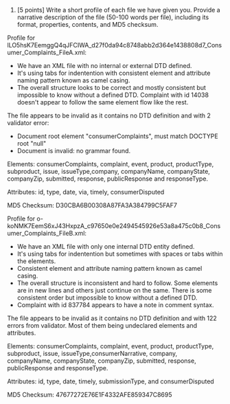 1. [5 points] Write a short profile of each file we have given you. Provide a narrative description of the file (50-100 words per file), including its format, properties, contents, and MD5 checksum. 

Profile for lLO5hsK7EemggQ4qJFCIWA_d27f0da94c8748abb2d364e1438808d7_Consumer_Complaints_FileA.xml:
  - We have an XML file with no internal or external DTD defined. 
  - It's using tabs for indentention with consistent element and attribute naming pattern known as camel casing. 
  - The overall structure looks to be correct and mostly consistent but impossible to know without a defined DTD. Complaint with id 14038 doesn't appear to follow the same element flow like the rest. 

The file appears to be invalid as it contains no DTD definition and with 2 validator error:  

- Document root element "consumerComplaints", must match DOCTYPE root "null"
- Document is invalid: no grammar found.

Elements: consumerComplaints, complaint, event, product, productType, subproduct, issue, issueType,company, companyName, companyState, companyZip, submitted, response, publicResponse and responseType. 

Attributes: id, type, date, via, timely, consumerDisputed

MD5 Checksum: D30CBA6B00308A87FA3A384799C5FAF7


Profile for o-koNMK7EemS6xJ43HxpzA_c97650e0e2494545926e53a8a475c0b8_Consumer_Complaints_FileB.xml:
  - We have an XML file with only one internal DTD entity defined. 
  - It's using tabs for indentention but sometimes with spaces or tabs within the elements. 
  - Consistent element and attribute naming pattern known as camel casing. 
  - The overall structure is inconsistent and hard to follow. Some elements are in new lines and others just continue on the same. There is some consistent order but impossible to know without a defined DTD. 
  - Complaint with id 837784 appears to have a note in comment syntax. 

The file appears to be invalid as it contains no DTD definition and with 122 errors from validator. Most of them being undeclared elements and attributes. 

Elements: consumerComplaints, complaint, event, product, productType, subproduct, issue, issueType,consumerNarrative, company, companyName, companyState, companyZip, submitted, response, publicResponse and responseType. 

Attributes: id, type, date, timely, submissionType, and consumerDisputed

MD5 Checksum: 47677272E76E1F4332AFE859347C8695


